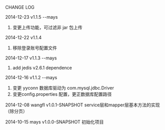 CHANGE LOG

2014-12-23 v1.1.5
--mays
1. 变更上传功能，可过滤非 jar 包上传

2014-12-22 v1.1.4
1. 移除登录账号配置文件

2014-12-17 v1.1.3
--mays
1. add jedis v2.6.1 dependence

2014-12-16 v1.1.2
--mays
1. 变更 yyconn 数据库驱动为 com.mysql.jdbc.Driver
2. 变更config.properties 配置，更正数据库配置路径

2014-12-08 wangfl v1.0.1-SNAPSHOT
service层和mapper层基本方法的实现（除分页）

2014-10-15 mays v1.0.0-SNAPSHOT
初始化项目

